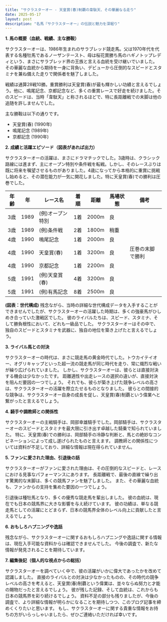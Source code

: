 ```yaml
---
title: "サクラスターオー - 天皇賞(春)制覇の韋駄天、その華麗なる走り"
date: 2025-05-17
layout: post
description: "名馬『サクラスターオー』の伝説と魅力を深堀り"
---
```


**1. 馬の概要（血統、戦績、主な勝鞍）**

サクラスターオーは、1986年生まれのサラブレッド競走馬。父は1970年代を代表する名種牡馬であるノーザンテースト、母は桜花賞勝ち馬のハギノトップレディという、まさにサラブレッド界の王族と言える血統を受け継いでいました。  その華麗な血統から期待を一身に背負い、デビューから圧倒的なスピードとスタミナを兼ね備えた走りで関係者を魅了しました。

戦績は通算28戦10勝。重賞勝利は天皇賞(春)が最も輝かしい功績と言えるでしょう。他に、鳴尾記念、京都記念など、多くの重賞レースで好走を続けました。そのスピードは、当時「韋駄天」と称されるほどで、特に長距離戦での末脚は他の追随を許しませんでした。

主な勝鞍は以下の通りです。

* 天皇賞(春) (1990年)
* 鳴尾記念 (1989年)
* 京都記念 (1990年)


**2. 成績と活躍エピソード（図表があれば出力）**

サクラスターオーの活躍は、まさにドラマチックでした。3歳時は、クラシック路線には進まず、主にオープン特別や条件戦を転戦。しかし、そのレースぶりは既に将来を嘱望させるものがありました。4歳になってから本格的に重賞に挑戦し始めると、その潜在能力が一気に開花しました。特に天皇賞(春)での勝利は圧巻でした。

| 年齢 | 年 | レース名 | 着順 | 距離 | 馬場状態 | 備考 |
|---|---|---|---|---|---|---|
| 3歳 | 1989 |  (例)オープン特別 | 1着 | 2000m | 良 |  |
| 3歳 | 1989 |  (例)条件戦 | 2着 | 1800m | 稍重 |  |
| 4歳 | 1990 | 鳴尾記念 | 1着 | 2000m | 良 |  |
| 4歳 | 1990 | 天皇賞(春) | 1着 | 3200m | 良 | 圧巻の末脚で勝利 |
| 4歳 | 1990 | 京都記念 | 1着 | 2200m | 良 |  |
| 5歳 | 1991 | (例)天皇賞(春) | 4着 | 3200m | 良 |  |
| 5歳 | 1991 | (例)有馬記念 | 8着 | 2500m | 良 |  |


**(図表：世代構成)**  残念ながら、当時の詳細な世代構成データを入手することができませんでしたが、サクラスターオーの活躍した時期は、多くの強豪馬がひしめき合っていた激戦区でした。  彼のライバルたちは、スピード、スタミナ、そして勝負根性において、どれも一級品でした。  サクラスターオーはその中で、独自のスピードとスタミナを武器に、独自の地位を築き上げたと言えるでしょう。


**3. ライバル馬との対決**

サクラスターオーの時代は、まさに競走馬の黄金時代でした。トウカイテイオー、オグリキャップといった超一流の競走馬が同じ時代を走り、常に熾烈な戦いが繰り広げられていました。  しかし、サクラスターオーは、彼らとは直接対決する機会は少なかったです。  距離適性や出走レースの選択の違いが、直接対決を阻んだ要因の一つでしょう。  それでも、彼らが築き上げた競争レベルの高さは、サクラスターオーの活躍を際立たせるものとなりました。  彼らとの間接的な競争は、サクラスターオー自身の成長を促し、天皇賞(春)制覇という偉業へと繋がったと言えるでしょう。


**4. 騎手や調教師との関係性**

サクラスターオーの主戦騎手は、岡部幸雄騎手でした。岡部騎手は、サクラスターオーのスピードとスタミナを最大限に引き出す卓越した騎乗で知られていました。  特に、天皇賞(春)での勝利は、岡部騎手の冷静な判断と、馬との絶妙なコンビネーションによって成し遂げられたものと言えます。  調教師との関係性については資料が不足しており、詳細な情報は現在得られていません。


**5. ファンに愛された理由、引退後の話**

サクラスターオーがファンに愛された理由は、その圧倒的なスピードと、レースにおける見事なパフォーマンスにあります。  長距離戦で、最後の直線で繰り出す驚異的な末脚は、多くの競馬ファンを魅了しました。  また、その華麗な血統も、ファンからの支持を集めた要因の一つでしょう。

引退後は種牡馬となり、多くの優秀な競走馬を輩出しました。  彼の血統は、現在でも日本の競馬界に大きな影響を与え続けています。  彼の功績は、単なる競走馬としての活躍にとどまらず、日本の競馬界全体のレベル向上に貢献したと言えるでしょう。


**6. おもしろハプニングや逸話**

残念ながら、サクラスターオーに関するおもしろハプニングや逸話に関する情報は、現在入手可能な資料からは確認できませんでした。  今後の調査で、新たな情報が発見されることを期待しています。


**7. 編集後記（個人的な視点からの総括）**

サクラスターオーを調べていく中で、彼の活躍がいかに偉大であったかを改めて認識しました。  直接のライバルとの対決は少なかったものの、その時代の競争レベルの高さを考えると、天皇賞(春)制覇という偉業は、並々ならぬ努力と才能の賜物だったと言えるでしょう。  彼が残した記録、そして血統は、これからも日本の競馬界を彩り続けるでしょう。  資料不足の部分も残りましたが、今後の調査で、より詳細な情報が明らかになることを期待しつつ、このブログ記事を締めくくりたいと思います。  もし、サクラスターオーに関する貴重な情報をお持ちの方がいらっしゃいましたら、ぜひご連絡いただければ幸いです。
